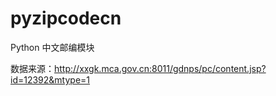 # pyzipcodecn
Python 中文邮编模块

数据来源：http://xxgk.mca.gov.cn:8011/gdnps/pc/content.jsp?id=12392&mtype=1
